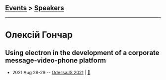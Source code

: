 ## [Events](../README.md) > [Speakers](../speakers.md)
---

# Олексій Гончар

## Using electron in the development of a corporate message-video-phone platform
- 2021 Aug 28-29 -- [OdessaJS 2021](https://youtu.be/YQKFv9_Uebk)  | [:notebook:](https://www.slideshare.net/OdessaJSConf/electron-e-odessajs2021)  
